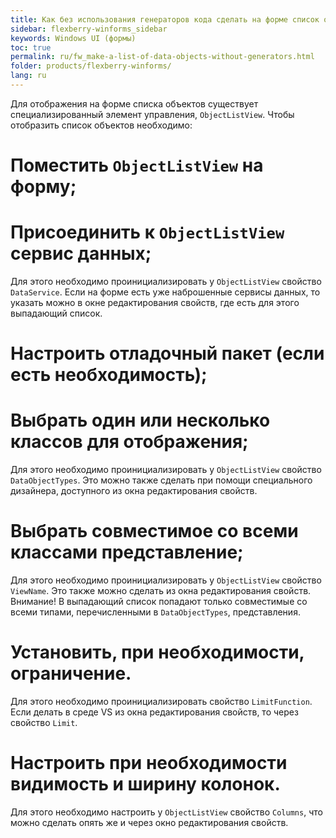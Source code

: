 ```yaml
---
title: Как без использования генераторов кода сделать на форме список объектов данных
sidebar: flexberry-winforms_sidebar
keywords: Windows UI (формы)
toc: true
permalink: ru/fw_make-a-list-of-data-objects-without-generators.html
folder: products/flexberry-winforms/
lang: ru
---
```


Для отображения на форме списка объектов существует специализированный элемент управления, `ObjectListView`.
Чтобы отобразить список объектов необходимо:
#	Поместить `ObjectListView` на форму;
#	Присоединить к `ObjectListView` сервис данных;
Для этого необходимо проинициализировать у `ObjectListView` свойство `DataService`. Если на форме есть уже наброшенные сервисы данных, то указать можно в окне редактирования свойств, где есть для этого выпадающий список.
#	Настроить отладочный пакет (если есть необходимость);
#	Выбрать один или несколько классов для отображения;
Для этого необходимо проинициализировать у `ObjectListView` свойство `DataObjectTypes`. Это можно также сделать при помощи специального дизайнера, доступного из окна редактирования свойств.
#	Выбрать совместимое со всеми классами представление;
Для этого необходимо проинициализировать у `ObjectListView` свойство `ViewName`. Это также можно сделать из окна редактирования свойств. Внимание! В выпадающий список попадают только совместимые со всеми типами, перечисленными в `DataObjectTypes`, представления.
#	Установить, при необходимости, ограничение.
Для этого необходимо проинициализировать свойство `LimitFunction`. Если делать в среде VS из окна редактирования свойств, то через свойство `Limit`.
#	Настроить при необходимости видимость и ширину колонок.
Для этого необходимо настроить у `ObjectListView` свойство `Columns`, что можно сделать опять же и через окно редактирования свойств.
 

